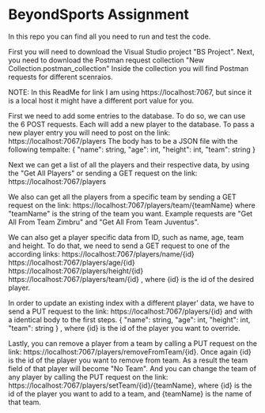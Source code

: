 # BeyondSports Assignment

In this repo you can find all you need to run and test the code. 

First you will need to download the Visual Studio project "BS Project".
Next, you need to download the Postman request collection "New Collection.postman_collection"
Inside the collection you will find Postman requests for different scenraios.

NOTE: In this ReadMe for link I am using https://localhost:7067, but since it is a local host it might have a different port value for you.

First we need to add some entries to the database. To do so, we can use the 6 POST requests. Each will add a new player to the database.
To pass a new player entry you will need to post on the link: https://localhost:7067/players
The body has to be a JSON file with the following tempalte:
{
    "name": string,
    "age": int,
    "height": int,
    "team": string
}

Next we can get a list of all the players and their respective data, by using the "Get All Players" or sending a GET request on the link: https://localhost:7067/players

We also can get all the players from a specific team by sending a GET request on the link: https://localhost:7067/players/team/{teamName}
where "teamName" is the string of the team you want. Example requests are "Get All From Team Zimbru" and "Get All From Team Juventus".

We can also get a player specific data from ID, such as name, age, team and height. To do that, we need to send a GET request to one of the according links:
https://localhost:7067/players/name/{id}
https://localhost:7067/players/age/{id}
https://localhost:7067/players/height/{id}
https://localhost:7067/players/team/{id}
, where {id} is the id of the desired player.

In order to update an existing index with a different player' data, we have to send a PUT request to the link: https://localhost:7067/players/{id} and with a identical body to the first steps.
{
    "name": string,
    "age": int,
    "height": int,
    "team": string
}
, where {id} is the id of the player you want to override.

Lastly, you can remove a player from a team by calling a PUT request on the link: https://localhost:7067/players/removeFromTeam/{id}.
Once again {id} is the id of the player you want to remove from team. As a result the team field of that player will become "No Team".
And you can change the team of any player by calling the PUT request on the link: https://localhost:7067/players/setTeam/{id}/{teamName}, where {id} is the id of the player you want to add to a team, and {teamName} is the name of that team.
